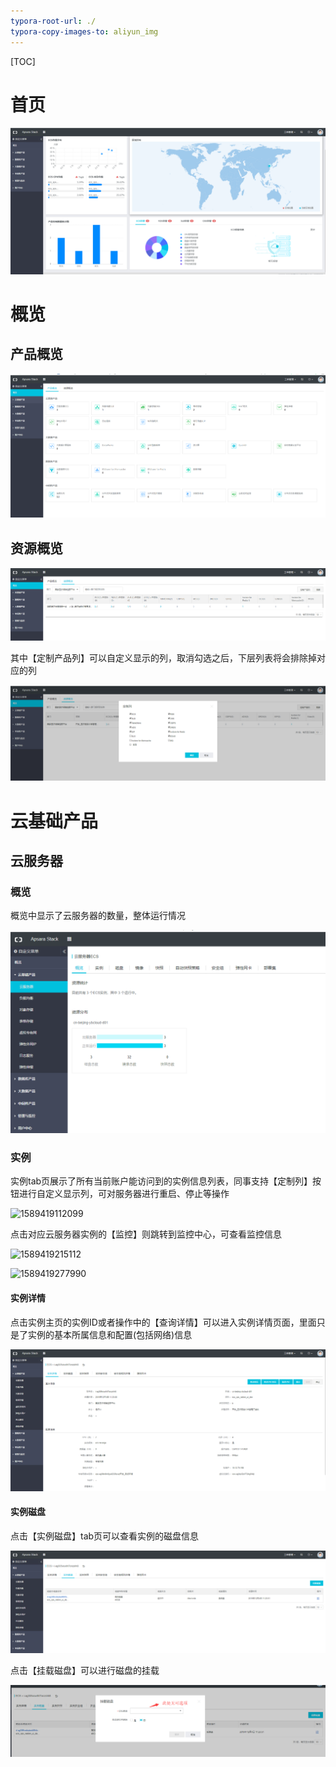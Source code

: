 ```yaml
---
typora-root-url: ./
typora-copy-images-to: aliyun_img
---
```


[TOC]

# 首页

![1589336007831](aliyun_img/1589336007831.png)



# 概览

##  产品概览

![1589336122634](aliyun_img/1589336122634.png)



##  资源概览

![1589336172766](aliyun_img/1589336172766.png)

其中【定制产品列】可以自定义显示的列，取消勾选之后，下层列表将会排除掉对应的列

![1589336247788](aliyun_img/1589336247788.png)



# 云基础产品

## 云服务器

### 概览

概览中显示了云服务器的数量，整体运行情况

![1589336401982](aliyun_img/1589336401982.png)

### 实例

实例tab页展示了所有当前账户能访问到的实例信息列表，同事支持【定制列】按钮进行自定义显示列，可对服务器进行重启、停止等操作

![1589419112099](/aliyun_img/1589419112099.png)

点击对应云服务器实例的【监控】则跳转到监控中心，可查看监控信息

![1589419215112](/aliyun_img/1589419215112.png)

![1589419277990](/aliyun_img/1589419277990.png)



#### 实例详情

点击实例主页的实例ID或者操作中的【查询详情】可以进入实例详情页面，里面只是了实例的基本所属信息和配置(包括网络)信息

![1589336920011](aliyun_img/1589336920011.png)



#### 实例磁盘

点击【实例磁盘】tab页可以查看实例的磁盘信息

![1589337360504](aliyun_img/1589337360504.png)

点击【挂载磁盘】可以进行磁盘的挂载

![1589337777932](aliyun_img/1589337777932.png)


